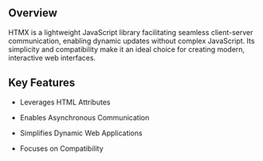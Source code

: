 

## Overview



HTMX is a lightweight JavaScript library facilitating seamless client-server communication, enabling dynamic updates without complex JavaScript. Its simplicity and compatibility make it an ideal choice for creating modern, interactive web interfaces.



## Key Features



- Leverages HTML Attributes

- Enables Asynchronous Communication

- Simplifies Dynamic Web Applications

- Focuses on Compatibility